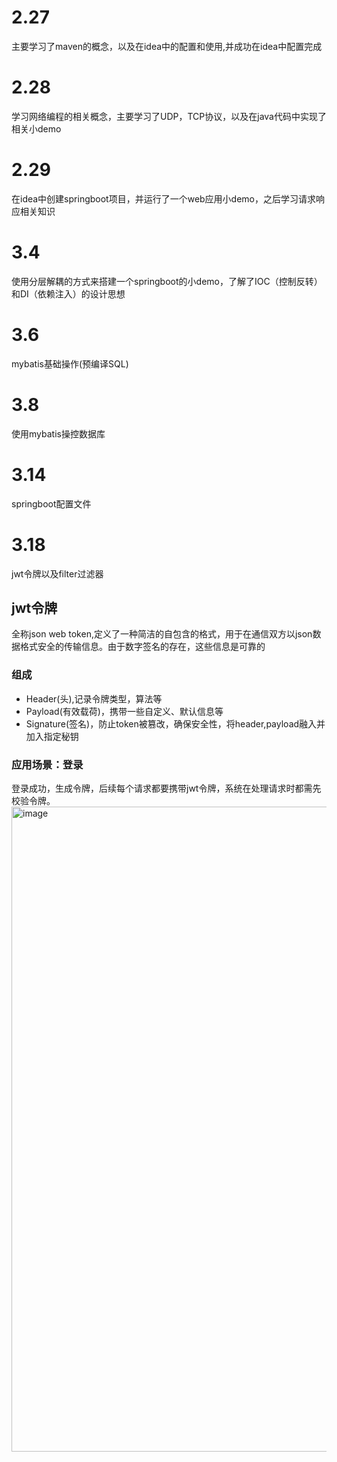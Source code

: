 # 2.27
主要学习了maven的概念，以及在idea中的配置和使用,并成功在idea中配置完成

# 2.28
学习网络编程的相关概念，主要学习了UDP，TCP协议，以及在java代码中实现了相关小demo

# 2.29
在idea中创建springboot项目，并运行了一个web应用小demo，之后学习请求响应相关知识

# 3.4
使用分层解耦的方式来搭建一个springboot的小demo，了解了IOC（控制反转）和DI（依赖注入）的设计思想

# 3.6 
mybatis基础操作(预编译SQL)

# 3.8
使用mybatis操控数据库

# 3.14
springboot配置文件

# 3.18
jwt令牌以及filter过滤器

## jwt令牌
全称json web token,定义了一种简洁的自包含的格式，用于在通信双方以json数据格式安全的传输信息。由于数字签名的存在，这些信息是可靠的
### 组成
* Header(头),记录令牌类型，算法等
* Payload(有效载荷)，携带一些自定义、默认信息等
* Signature(签名)，防止token被篡改，确保安全性，将header,payload融入并加入指定秘钥
### 应用场景：登录
登录成功，生成令牌，后续每个请求都要携带jwt令牌，系统在处理请求时都需先校验令牌。
<img width="1032" alt="image" src="https://github.com/wufeng10010/jinqiao_log/assets/131955051/11d68a18-fb0c-45f2-8309-3004dc4e6919">
